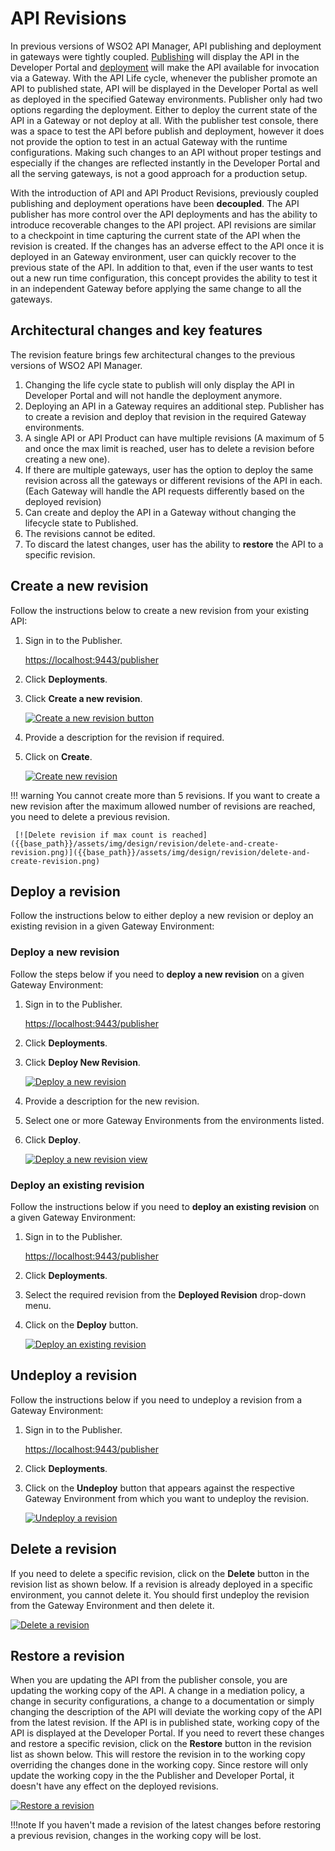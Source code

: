 # API Revisions

In previous versions of WSO2 API Manager, API publishing and deployment in gateways were tightly coupled. 
[Publishing]({{base_path}}/deploy-and-publish/publish-on-dev-portal/publish-an-api/) will display the 
API in the Developer Portal and [deployment]({{base_path}}/deploy-and-publish/deploy-on-gateway/deploy-api/deploy-an-api/) 
will make the API available for invocation via a Gateway. With the API Life cycle, whenever the publisher promote an API to published state, 
API will be displayed in the Developer Portal as well as deployed in the specified Gateway environments. Publisher only had two 
options regarding the deployment. Either to deploy the current state of the API in a Gateway or not deploy at all. 
With the publisher test console, there was a space to test the API before publish and deployment, however it does not provide the option to test in an 
actual Gateway with the runtime configurations. Making such changes to an API without proper testings and especially if 
the changes are reflected instantly in the Developer Portal and all the serving gateways, is not a good approach for a production setup.  

With the introduction of API and API Product Revisions, previously coupled publishing and deployment operations have been **decoupled**.
The API publisher has more control over the API deployments and has the ability to introduce recoverable changes to the API project. 
API revisions are similar to a checkpoint in time capturing the current state of the API when the revision is created. If the changes
has an adverse effect to the API once it is deployed in an Gateway environment, user can quickly recover to the previous state of the API.
In addition to that, even if the user wants to test out a new run time configuration, this concept provides the ability to test it in
an independent Gateway before applying the same change to all the gateways.  

## Architectural changes and key features

The revision feature brings few architectural changes to the previous versions of WSO2 API Manager.

1. Changing the life cycle state to publish will only display the API in Developer Portal and will not handle the deployment anymore.
2. Deploying an API in a Gateway requires an additional step. Publisher has to create a revision and deploy that revision in the required Gateway environments.
3. A single API or API Product can have multiple revisions (A maximum of 5 and once the max limit is reached, user has to delete a revision before creating a new one). 
4. If there are multiple gateways, user has the option to deploy the same revision across all the gateways or different revisions of the API in each. (Each Gateway will handle the API requests differently based on the deployed revision)
5. Can create and deploy the API in a Gateway without changing the lifecycle state to Published.
6. The revisions cannot be edited.
7. To discard the latest changes, user has the ability to **restore** the API to a specific revision.

## Create a new revision

Follow the instructions below to create a new revision from your existing API:

1.  Sign in to the Publisher.

     [https://localhost:9443/publisher](https://localhost:9443/publisher)

2.  Click **Deployments**.
3.  Click **Create a new revision**.

     [![Create a new revision button]({{base_path}}/assets/img/design/revision/create-new-revision-button.png)]({{base_path}}/assets/img/design/revision/create-new-revision-button.png)

4.  Provide a description for the revision if required.
5.  Click on **Create**.

     [![Create new revision]({{base_path}}/assets/img/design/revision/create-revision.png)]({{base_path}}/assets/img/design/revision/create-revision.png)

!!! warning
    You cannot create more than 5 revisions. If you want to create a new revision after the maximum allowed number of revisions are reached, you need to delete a previous revision.

     [![Delete revision if max count is reached]({{base_path}}/assets/img/design/revision/delete-and-create-revision.png)]({{base_path}}/assets/img/design/revision/delete-and-create-revision.png)

## Deploy a revision

Follow the instructions below to either deploy a new revision or deploy an existing revision in a given Gateway Environment:

### Deploy a new revision

Follow the steps below if you need to **deploy a new revision** on a given Gateway Environment:

1. Sign in to the Publisher.

     [https://localhost:9443/publisher](https://localhost:9443/publisher)

2. Click **Deployments**.

3. Click **Deploy New Revision**.

     [![Deploy a new revision]({{base_path}}/assets/img/design/revision/deploy-new-revision.png)]({{base_path}}/assets/img/design/revision/deploy-new-revision.png)

4. Provide a description for the new revision.
5. Select one or more Gateway Environments from the environments listed.
6. Click **Deploy**.

     [![Deploy a new revision view]({{base_path}}/assets/img/design/revision/deploy-new-revision-example.png)]({{base_path}}/assets/img/design/revision/deploy-new-revision-example.png)

### Deploy an existing revision

Follow the instructions below if you need to **deploy an existing revision** on a given Gateway Environment:

1. Sign in to the Publisher.

     [https://localhost:9443/publisher](https://localhost:9443/publisher)

2. Click **Deployments**.
3. Select the required revision from the **Deployed Revision** drop-down menu.
4. Click on the **Deploy** button.

     [![Deploy an existing revision]({{base_path}}/assets/img/design/revision/deploy-existing-revision.png)]({{base_path}}/assets/img/design/revision/deploy-existing-revision.png)

## Undeploy a revision

Follow the instructions below if you need to undeploy a revision from a Gateway Environment:

1. Sign in to the Publisher.

     [https://localhost:9443/publisher](https://localhost:9443/publisher)

2. Click **Deployments**.
3. Click on the **Undeploy** button that appears against the respective Gateway Environment from which you want to undeploy the revision.

     [![Undeploy a revision]({{base_path}}/assets/img/design/revision/undeploy-revision.png)]({{base_path}}/assets/img/design/revision/undeploy-revision.png)

## Delete a revision

If you need to delete a specific revision, click on the **Delete** button in the revision list as shown below. If a revision is already deployed in a specific environment, you cannot delete it. You should first undeploy the revision from the Gateway Environment and then delete it.

[![Delete a revision]({{base_path}}/assets/img/design/revision/delete-revision.png)]({{base_path}}/assets/img/design/revision/delete-revision.png)

## Restore a revision

When you are updating the API from the publisher console, you are updating the working copy of the API. A change in a mediation policy, 
a change in security configurations, a change to a documentation or simply changing the description of the API will deviate 
the working copy of the API from the latest revision. If the API is in published state, working copy of the API is 
displayed at the Developer Portal. If you need to revert these changes and restore a specific revision, click on the **Restore** 
button in the revision list as shown below. This will restore the revision in to the working copy overriding the changes done in the working copy.
Since restore will only update the working copy in the the Publisher and Developer Portal, it doesn't have any effect on the deployed revisions. 

[![Restore a revision]({{base_path}}/assets/img/design/revision/restore-revision.png)]({{base_path}}/assets/img/design/revision/restore-revision.png)

!!!note
        If you haven't made a revision of the latest changes before restoring a previous revision, changes in the working copy will be lost. 
